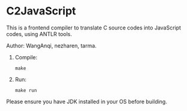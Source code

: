 # C2JavaScript

This is a frontend compiler to translate C source codes into JavaScript codes, using ANTLR tools.

Author: WangAnqi, nezharen, tarma.

1. Compile:

	```
	make
	```

2. Run:

	```
	make run
	```

Please ensure you have JDK installed in your OS before building.
